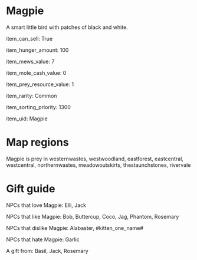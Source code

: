 # Magpie

A smart little bird with patches of black and white.

item_can_sell: True

item_hunger_amount: 100

item_mews_value: 7

item_mole_cash_value: 0

item_prey_resource_value: 1

item_rarity: Common

item_sorting_priority: 1300

item_uid: Magpie

# Map regions

Magpie is prey in westernwastes, westwoodland, eastforest, eastcentral, westcentral, northernwastes, meadowoutskirts, thestaunchstones, rivervale

# Gift guide

NPCs that love Magpie: Elli, Jack

NPCs that like Magpie: Bob, Buttercup, Coco, Jag, Phantom, Rosemary

NPCs that dislike Magpie: Alabaster, #kitten_one_name#

NPCs that hate Magpie: Garlic

A gift from: Basil, Jack, Rosemary